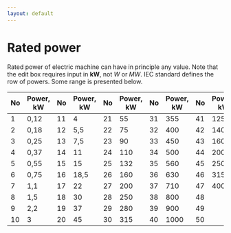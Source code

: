 ```yaml
---
layout: default
---
```


# Rated power

Rated power of electric machine can have in principle any value. Note that the edit box requires input in **kW**, not *W* or *MW*. IEC standard defines the row of powers. Some range is presented below.

No  |  Power, kW  |  No  |  Power, kW  |  No  |  Power, kW  |  No  |  Power, kW  |  No  |  Power, kW 
------------ | ------------- | ------------ | ------------- | ------------ | ------------- | ------------ | ------------- | ------------ | -------------
1 | 0,12 | 11 | 4 | 21 | 55 | 31 | 355 | 41 | 1250
2 | 0,18 | 12 | 5,5 | 22 | 75 | 32 | 400 | 42 | 1400
3 | 0,25 | 13 | 7,5 | 23 | 90 | 33 | 450 | 43 | 1600
4 | 0,37 | 14 | 11 | 24 | 110 | 34 | 500 | 44 | 2000
5 | 0,55 | 15 | 15 | 25 | 132 | 35 | 560 | 45 | 2500
6 | 0,75 | 16 | 18,5 | 26 | 160 | 36 | 630 | 46 | 3150
7 | 1,1 | 17 | 22 | 27 | 200 | 37 | 710 | 47 | 4000
8 | 1,5 | 18 | 30 | 28 | 250 | 38 | 800 | 48 | 
9 | 2,2 | 19 | 37 | 29 | 280 | 39 | 900 | 49 | 
10| 3 | 20 | 45 | 30 | 315 | 40 | 1000 | 50 | 
